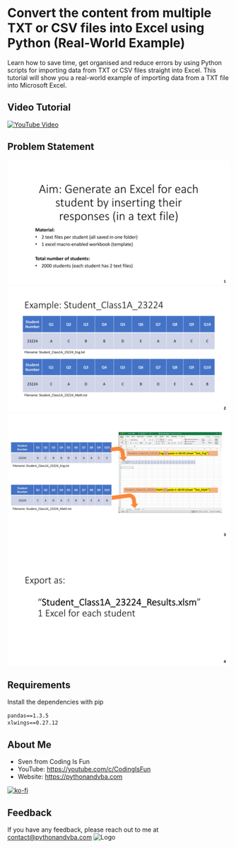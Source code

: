 # Convert the content from multiple TXT or CSV files into Excel using Python (Real-World Example)
Learn how to save time, get organised and reduce errors by using Python scripts for importing data from TXT or CSV files straight into Excel. This tutorial will show you a real-world example of importing data from a TXT file into Microsoft Excel.

## Video Tutorial
[![YouTube Video](https://img.youtube.com/vi/0s1TuQrpd_Q/0.jpg)](https://youtu.be/0s1TuQrpd_Q)

## Problem Statement
![Problem](./images/Problemstatement_1.jpg?raw=true "Problem")
![Problem](./images/Problemstatement_2.jpg?raw=true "Problem")
![Problem](./images/Problemstatement_3.jpg?raw=true "Problem")
![Problem](./images/Problemstatement_4.jpg?raw=true "Problem")

## Requirements
Install the dependencies with pip
```console
pandas==1.3.5
xlwings==0.27.12
```

## About Me
- Sven from Coding Is Fun
- YouTube: https://youtube.com/c/CodingIsFun
- Website: https://pythonandvba.com

[![ko-fi](https://ko-fi.com/img/githubbutton_sm.svg)](https://ko-fi.com/X7X47Q0EG)

## Feedback
If you have any feedback, please reach out to me at contact@pythonandvba.com
![Logo](https://www.pythonandvba.com/banner-img)
